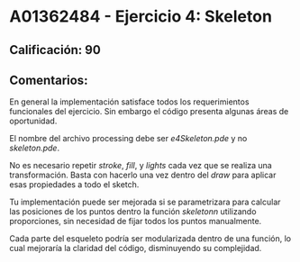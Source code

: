 # A01362484 - Ejercicio 4: Skeleton

## **Calificación**: 90

## **Comentarios**:

En general la implementación satisface todos los requerimientos funcionales del ejercicio. Sin embargo el código presenta algunas áreas de oportunidad.

El nombre del archivo processing debe ser *e4Skeleton.pde* y no *skeleton.pde*.

No es necesario repetir *stroke*, *fill*, y *lights* cada vez que se realiza una transformación. Basta con hacerlo una vez dentro del *draw* para aplicar esas propiedades a todo el sketch.

Tu implementación puede ser mejorada si se parametrizara para calcular las posiciones de los puntos dentro  la función *skeletonn* utilizando proporciones, sin necesidad de fijar todos los puntos manualmente.

Cada parte del esqueleto podría ser modularizada dentro de una función, lo cual mejoraría la claridad del código, disminuyendo su complejidad.
